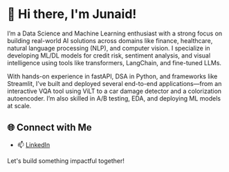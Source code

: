 # 👋 Hi there, I'm Junaid!

I’m a Data Science and Machine Learning enthusiast with a strong focus on building real-world AI solutions across domains like finance, healthcare, natural language processing (NLP), and computer vision. I specialize in developing ML/DL models for credit risk, sentiment analysis, and visual intelligence using tools like transformers, LangChain, and fine-tuned LLMs.

With hands-on experience in fastAPI, DSA in Python, and frameworks like Streamlit, I’ve built and deployed several end-to-end applications—from an interactive VQA tool using ViLT to a car damage detector and a colorization autoencoder. I’m also skilled in A/B testing, EDA, and deploying ML models at scale.

## 🌐 Connect with Me

- 📫 [LinkedIn](https://www.linkedin.com/in/junaid-%E3%85%A4-4b234a308/)

Let's build something impactful together!
